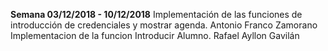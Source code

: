 **Semana 03/12/2018 - 10/12/2018**		Implementación de las funciones de introducción de credenciales y mostrar agenda.	Antonio Franco Zamorano
										Implementacion de la funcion Introducir Alumno.										Rafael Ayllon Gavilán
